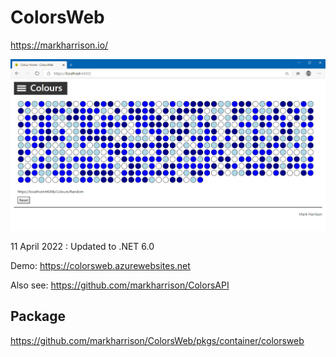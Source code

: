 # ColorsWeb

https://markharrison.io/ 

![](docs/imgColorsWeb1.png)

11 April 2022 : Updated to .NET 6.0

Demo: <https://colorsweb.azurewebsites.net>

Also see: <https://github.com/markharrison/ColorsAPI>

## Package 

<https://github.com/markharrison/ColorsWeb/pkgs/container/colorsweb>

